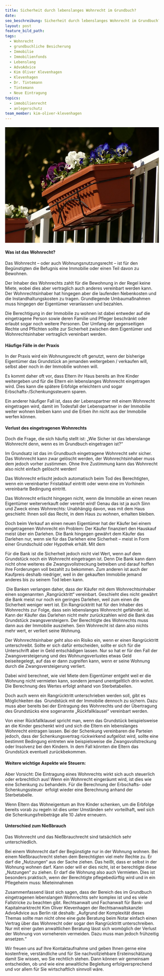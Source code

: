 ```yaml
---
title: Sicherheit durch lebenslanges Wohnrecht im Grundbuch?
date:
seo_beschreibung: Sicherheit durch lebenslanges Wohnrecht im Grundbuch?
layout: post
feature_bild_path:
tags:
  - Wohnrecht
  - grundbuchliche Besicherung
  - Immobilie
  - Immobilienfonds
  - Lebenslang
  - AdvoAdvice
  - Kim Oliver Klevenhagen
  - Klevenhagen
  - Dr. Tintemann
  - Tintemann
  - Neue Eintragung
topics:
  - immobilienrecht
  - anlegerschutz
team_member: kim-oliver-klevenhagen
---
```


#### ![](/uploads/balcony-plants-357702-640.jpg)

#### Was ist das Wohnrecht?

Das Wohnrecht – oder auch Wohnungsnutzungsrecht – ist f&uuml;r den Beg&uuml;nstigten die Befugnis eine Immobilie oder einen Teil davon zu Bewohnen.

Der Inhaber des Wohnrechts zahlt f&uuml;r die Bewohnung in der Regel keine Miete, wobei dies aber vertraglich auch anderes vereinbart werden kann. Der Wohnrechtsinhaber hat hingegen aber die laufenden Nebenkosten und die Instandhaltungskosten zu tragen. Grundlegende Umbauma&szlig;nahmen muss hingegen der Eigent&uuml;mer veranlassen und bezahlen.

Die Berechtigung in der Immobilie zu wohnen ist dabei entweder auf die eingetragene Person sowie deren Familie und Pfleger beschr&auml;nkt oder erlaubt sogar noch weitere Personen. Der Umfang der gegenseitigen Rechte und Pflichten sollte zur Sicherheit zwischen dem Eigent&uuml;mer und Wohnrechtsinhaber vertraglich vereinbart werden.

#### H&auml;ufige F&auml;lle in der Praxis

In der Praxis wird ein Wohnungsrecht oft genutzt, wenn der bisherige Eigent&uuml;mer das Grundst&uuml;ck an jemanden weitergeben / verkaufen will, selbst aber noch in der Immobilie wohnen will.

Es kommt daher oft vor, dass Eltern ihr Haus bereits an Ihre Kinder weitergeben und f&uuml;r die Eltern ein lebenslanges Wohnrecht eingetragen wird. Dies kann die sp&auml;tere Erbfolge erleichtern und sogar Erbschafts-/Schenkungssteuern sparen.

Ein anderer h&auml;ufiger Fall ist, dass der Lebenspartner mit einem Wohnrecht eingetragen wird, damit im Todesfall der Lebenspartner in der Immobilie weiter wohnen bleiben kann und die Erben ihn nicht aus der Immobilie werfen k&ouml;nnen.

#### Verlust des eingetragenen Wohnrechts

Doch die Frage, die sich h&auml;ufig stellt ist: „Wie Sicher ist das lebenslange Wohnrecht denn, wenn es im Grundbuch eingetragen ist?“

Im Grundsatz ist das im Grundbuch eingetragene Wohnrecht sehr sicher. Das Wohnrecht kann zwar gel&ouml;scht werden, der Wohnrechtsinhaber muss dem jedoch vorher zustimmen. Ohne Ihre Zustimmung kann das Wohnrecht also nicht einfach gel&ouml;scht werden!

Das Wohnrecht erlischt jedoch automatisch beim Tod des Berechtigten, wenn ein vereinbarter Fristablauf eintritt oder wenn eine im Vorhinein vereinbarte Bedingung eintritt.

Das Wohnrecht erlischt hingegen nicht, wenn die Immobilie an einen neuen Eigent&uuml;mer weiterverkauft oder vererbt wird! Genau das ist ja auch Sinn und Zweck eines Wohnrechts: Unabh&auml;ngig davon, was mit dem Haus geschieht: Ihnen soll das Recht, in dem Haus zu wohnen, erhalten bleiben.

Doch beim Verkauf an einen neuen Eigent&uuml;mer hat der K&auml;ufer bei einem eingetragenen Wohnrecht ein Problem: Der K&auml;ufer finanziert den Hauskauf meist &uuml;ber ein Darlehen. Die Bank hingegen gew&auml;hrt dem K&auml;ufer das Darlehen nur, wenn sie f&uuml;r das Darlehen eine Sicherheit – meist in Form einer Grundschuld oder Hypothek erh&auml;lt. Mit dem

F&uuml;r die Bank ist die Sicherheit jedoch nicht viel Wert, wenn auf dem Grundst&uuml;ck noch ein Wohnrecht eingetragen ist. Denn Die Bank kann dann nicht ohne weiteres die Zwangsvollstreckung betreiben und darauf hoffen ihre Forderungen voll bezahlt zu bekommen. Zum anderen ist auch der Kaufpreis deshalb niedriger, weil in der gekauften Immobilie jemand anderes bis zu seinem Tod leben kann.

&nbsp;Die Banken verlangen daher, dass der K&auml;ufer mit dem Wohnrechtsinhaber einen sogenannten „Rangr&uuml;cktritt“ vereinbart. Geschieht dies nicht gew&auml;hrt die Bank meist nur noch ein geringes Darlehen, weil zum einen die Sicherheit weniger wert ist. Ein Rangr&uuml;cktritt hat f&uuml;r den Inhaber des Wohnrechts zur Folge, dass sein lebenslanges Wohnrecht gef&auml;hrdet ist. Kann der K&auml;ufer das Darlehen nicht mehr zur&uuml;ckzahlen wird die Bank das Grundst&uuml;ck zwangsversteigern. Der Berechtigte des Wohnrechts muss dann aus der Immobilie ausziehen. Sein Wohnrecht ist dann also nichts mehr wert, er verliert seine Wohnung.

Der Wohnrechtsinhaber geht also ein Risiko ein, wenn er einen Rangr&uuml;cktritt unterschreibt. Sollte er sich daf&uuml;r entscheiden, sollte er sich f&uuml;r die Unterschrift aber in Geld entsch&auml;digen lassen. Nur so hat er f&uuml;r den Fall der Zwangsversteigerung und des Wohnungsverlustes etwas Geld beiseitegelegt, auf das er dann zugreifen kann, wenn er seine Wohnung durch die Zwangsversteigerung verliert.

Dabei wird berechnet, wie viel Miete dem Eigent&uuml;mer entgeht weil er die Wohnung nicht vermieten kann, sondern jemand unentgeltlich drin wohnt. Die Berechnung des Wertes erfolgt anhand von Sterbetabellen.

Doch auch wenn ein Rangr&uuml;cktritt unterschrieben werden soll, gibt es M&ouml;glichkeiten das&nbsp; Grundst&uuml;ck mit der Immobilie dennoch zu sichern. Dazu muss aber bereits bei der Eintragung des Wohnrechts und der &Uuml;bertragung des Grundst&uuml;cks eine sogenannte „R&uuml;ckfallklausel“ vereinbart werden.

Von einer R&uuml;ckfallklausel spricht man, wenn das Grundst&uuml;ck beispielsweise an die Kinder geschenkt wird und sich die Eltern ein lebenslanges Wohnrecht eintragen lassen. Bei der Schenkung vereinbaren die Parteien jedoch, dass der Schenkungsvertrag r&uuml;ckwirkend aufgel&ouml;st wird, sollte eine bestimmt Bedingung eintreten wie beispielsweise die Zwangsvollstreckung oder Insolvenz bei den Kindern. In dem Fall k&ouml;nnten die Eltern das Grundst&uuml;ck eventuell zur&uuml;ckbekommen.

#### Weitere wichtige Aspekte wie Steuern:

Aber Vorsicht: Die Eintragung eines Wohnrechts wirkt sich auch steuerlich oder erbrechtlich aus! Wenn ein Wohnrecht einger&auml;umt wird, ist dies wie eine Schenkung zu behandeln. F&uuml;r die Berechnung der Erbschafts- oder Schenkungssteuer&nbsp; erfolgt wieder eine Berechnung anhand der Sterbetabelle.

Wenn Eltern das Wohneigentum an Ihre Kinder schenken, um die Erbfolge bereits vorab zu regeln ist dies unter Umst&auml;nden sehr vorteilhaft, weil sich die Schenkungsfreibetr&auml;ge alle 10 Jahre erneuern.

#### Unterschied zum Nie&szlig;brauch

Das Wohnrecht und das Nie&szlig;brauchrecht sind tats&auml;chlich sehr unterschiedlich.

Bei einem Wohnrecht darf der Beg&uuml;nstigte nur in der Wohnung wohnen. Bei einem Nie&szlig;brauchrecht stehen dem Berechtigten viel mehr Rechte zu. Er darf die „Nutzungen“ aus der Sache ziehen. Das hei&szlig;t, dass er selbst in der Wohnung wohnen darf. Kann oder will er dies nicht, ist er berechtigte diese „Nutzungen“ zu ziehen. Er darf die Wohnung also auch Vermieten. Dies ist besonders praktisch, wenn der Berechtigte pflegebed&uuml;rftig wird und in ein Pflegeheim muss: Mieteinnahmen

Zusammenfassend l&auml;sst sich sagen, dass der Bereich des im Grundbuch eingetragenen lebenslangen Wohnrechts sehr komplex ist und es viele Fallstricke zu beachten gibt. Rechtsanwalt und Fachanwalt f&uuml;r Bank- und Kapitalmarktrecht Kim Oliver Klevenhagen der Rechtsanwaltskanzlei AdvoAdvice aus Berlin r&auml;t deshalb: „Aufgrund der Komplexit&auml;t dieses Themas sollte man nicht ohne eine gute Beratung beim Notar einfach einen Vertrag &uuml;ber das Wohnrecht oder sogar den Rangr&uuml;cktritt unterschreiben. Nur mit einer guten anwaltlichen Beratung l&auml;sst sich wom&ouml;glich der Verlust der Wohnung von vorneherein vermeiden. Dazu muss man jedoch fr&uuml;hzeitig ansetzen.“

Wir freuen uns auf Ihre Kontaktaufnahme und geben Ihnen gerne eine kostenfreie, verst&auml;ndliche und f&uuml;r Sie nachvollziehbare Ersteinsch&auml;tzung damit Sie wissen, wo Sie rechtlich stehen. Dann k&ouml;nnen wir gemeinsam entscheiden, ob und wie eine anwaltliche Begleitung erfolgversprechend und vor allem f&uuml;r Sie wirtschaftlich sinnvoll w&auml;re.